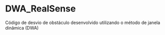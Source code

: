 # DWA_RealSense
Código de desvio de obstáculo desenvolvido utilizando o método de janela dinâmica (DWA)
